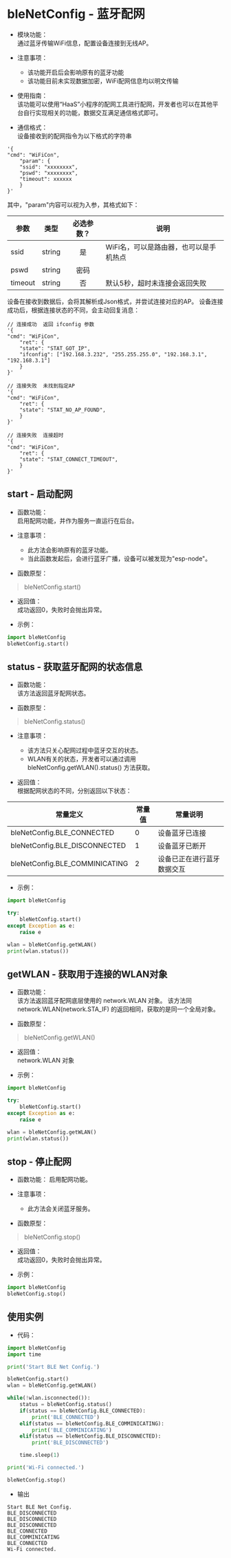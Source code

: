 # bleNetConfig - 蓝牙配网
* 模块功能：  
通过蓝牙传输WiFi信息，配置设备连接到无线AP。

* 注意事项：
  * 该功能开启后会影响原有的蓝牙功能
  * 该功能目前未实现数据加密，WiFi配网信息均以明文传输

* 使用指南：  
该功能可以使用“HaaS”小程序的配网工具进行配网，开发者也可以在其他平台自行实现相关的功能，数据交互满足通信格式即可。

* 通信格式：  
设备接收到的配网指令为以下格式的字符串

```
'{
"cmd": "WiFiCon",
    "param": {
    "ssid": "xxxxxxxx",
    "pswd": "xxxxxxxx",
    "timeout": xxxxxx
    }
}'
```

其中，"param"内容可以视为入参，其格式如下：

| 参数    | 类型   | 必选参数？ | 说明                                   |
| ------- | ------ | :--------: | -------------------------------------- |
| ssid    | string |     是     | WiFi名，可以是路由器，也可以是手机热点 |
| pswd    | string |    密码    |
| timeout | string |     否     | 默认5秒，超时未连接会返回失败          |


设备在接收到数据后，会将其解析成Json格式，并尝试连接对应的AP。
设备连接成功后，根据连接状态的不同，会主动回复消息：

```
// 连接成功  返回 ifconfig 参数
'{
"cmd": "WiFiCon",
    "ret": {
    "state": "STAT_GOT_IP",
    "ifconfig": ["192.168.3.232", "255.255.255.0", "192.168.3.1", "192.168.3.1"]
    }
}'

// 连接失败  未找到指定AP
'{
"cmd": "WiFiCon",
    "ret": {
    "state": "STAT_NO_AP_FOUND",
    }
}'

// 连接失败  连接超时
'{
"cmd": "WiFiCon",
    "ret": {
    "state": "STAT_CONNECT_TIMEOUT",
    }
}'
```

## start - 启动配网

* 函数功能：  
启用配网功能，并作为服务一直运行在后台。

* 注意事项：
  * 此方法会影响原有的蓝牙功能。
  * 当此函数发起后，会进行蓝牙广播，设备可以被发现为"esp-node"。

* 函数原型：
> bleNetConfig.start()

* 返回值：  
成功返回0，失败时会抛出异常。

* 示例： 

```python
import bleNetConfig
bleNetConfig.start()
```

## status - 获取蓝牙配网的状态信息

* 函数功能：  
该方法返回蓝牙配网状态。

* 函数原型：
> bleNetConfig.status()

* 注意事项：
  * 该方法只关心配网过程中蓝牙交互的状态。
  * WLAN有关的状态，开发者可以通过调用 bleNetConfig.getWLAN().status() 方法获取。

* 返回值：  
根据配网状态的不同，分别返回以下状态：

| 常量定义                       | 常量值 | 常量说明                   |
| ------------------------------ | ------ | -------------------------- |
| bleNetConfig.BLE_CONNECTED     | 0      | 设备蓝牙已连接             |
| bleNetConfig.BLE_DISCONNECTED  | 1      | 设备蓝牙已断开             |
| bleNetConfig.BLE_COMMINICATING | 2      | 设备已正在进行蓝牙数据交互 |

* 示例： 

```python
import bleNetConfig

try:
    bleNetConfig.start()
except Exception as e:
    raise e

wlan = bleNetConfig.getWLAN()
print(wlan.status())
```

## getWLAN - 获取用于连接的WLAN对象

* 函数功能：  
该方法返回蓝牙配网底层使用的 network.WLAN 对象。
该方法同 network.WLAN(network.STA_IF) 的返回相同，获取的是同一个全局对象。

* 函数原型：
> bleNetConfig.getWLAN()

* 返回值：  
network.WLAN 对象

* 示例： 

```python
import bleNetConfig

try:
    bleNetConfig.start()
except Exception as e:
    raise e

wlan = bleNetConfig.getWLAN()
print(wlan.status())
```

## stop - 停止配网

* 函数功能： 
启用配网功能。

* 注意事项：  
  * 此方法会关闭蓝牙服务。

* 函数原型：

> bleNetConfig.stop()

* 返回值：   
成功返回0，失败时会抛出异常。

* 示例：

```python
import bleNetConfig
bleNetConfig.stop()
```

## 使用实例
* 代码：

```python
import bleNetConfig
import time

print('Start BLE Net Config.')

bleNetConfig.start()
wlan = bleNetConfig.getWLAN()

while(!wlan.isconnected()):
    status = bleNetConfig.status()
    if(status == bleNetConfig.BLE_CONNECTED):
        print('BLE_CONNECTED')
    elif(status == bleNetConfig.BLE_COMMINICATING):
        print('BLE_COMMINICATING')
    elif(status == bleNetConfig.BLE_DISCONNECTED):
        print('BLE_DISCONNECTED')

    time.sleep(1)

print('Wi-Fi connected.')

bleNetConfig.stop()
```

* 输出

```
Start BLE Net Config.
BLE_DISCONNECTED
BLE_DISCONNECTED
BLE_DISCONNECTED
BLE_CONNECTED
BLE_COMMINICATING
BLE_CONNECTED
Wi-Fi connected.
```